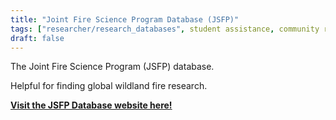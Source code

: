```yaml
---
title: "Joint Fire Science Program Database (JSFP)"
tags: ["researcher/research_databases", student assistance, community resilience, fire and forestry groups]
draft: false
---
```


The Joint Fire Science Program (JSFP) database.

Helpful for finding global wildland fire research.

[**Visit the JSFP Database website here!**](https://firescience.gov/ords/prd/jf_jfsp/jf_jfsp/r/jfspublic/research-search?session=2765587292715)

